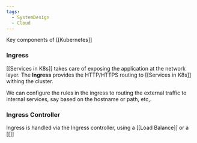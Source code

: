```yaml
---
tags:
  - SystemDesign
  - Cloud
---
```

Key components of [[Kubernetes]]

### Ingress

[[Services in K8s]] takes care of exposing the application at the network layer. The **Ingress** provides the HTTP/HTTPS routing to [[Services in K8s]] withing the cluster.

We can configure the rules in the ingress to routing the external traffic to internal services, say based on the hostname or path, etc,.

### Ingress Controller

Ingress is handled via the Ingress controller, using a [[Load Balance]] or a [[]]


